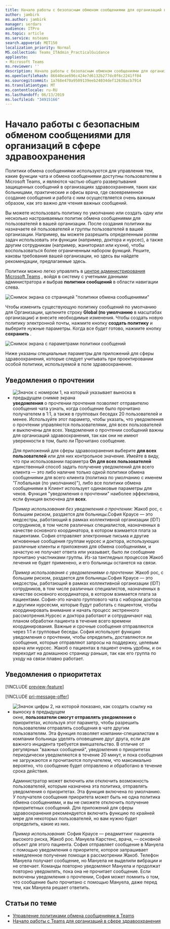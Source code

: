 ```yaml
---
title: Начало работы с безопасным обменом сообщениями для организаций в сфере здравоохранения
author: jambirk
ms.author: jambirk
manager: serdars
audience: ITPro
ms.topic: article
ms.service: msteams
search.appverid: MET150
localization_priority: Normal
MS.collection: Teams_ITAdmin_PracticalGuidance
appliesto:
- Microsoft Teams
ms.reviewer: ''
description: Начало работы с безопасным обменом сообщениями для организаций в сфере здравоохранения
ms.openlocfilehash: 86640eae696c424e7d6132b277dc0f6c2241ff04
ms.sourcegitcommit: 1a768e470a9509139eeb24034def12630acb7914
ms.translationtype: MT
ms.contentlocale: ru-RU
ms.lasthandoff: 06/13/2019
ms.locfileid: "34915166"
---
```

# <a name="get-started-with-secure-messaging-for-healthcare-organizations"></a>Начало работы с безопасным обменом сообщениями для организаций в сфере здравоохранения

Политики обмена сообщениями используются для управления тем, какие функции чата и обмена сообщениями доступны пользователям в Microsoft Teams, и являются частью общего развертывания защищенных сообщений в организациях здравоохранения, таких как больницами, практические и офисы врача, где своевременное создание сообщения и работа с ним осуществляется очень важным образом, как это важно для чтения важных сообщений.

Вы можете использовать политику по умолчанию или создать одну или несколько настраиваемых политик обмена сообщениями для пользователей в вашей организации. После создания политики вы назначаете ей пользователей и группы пользователей в вашей организации. Например, вы можете разрешить определенным ролям задач использовать эти функции (например, доктора и нурсес), а также другим сотрудникам (например, жаниториал или кухни), чтобы воспользоваться более ограниченным набором функций. Решите, каковы требования вашей организации, но здесь вы найдете рекомендации, предлагаемые здесь.

Политики можно легко управлять в [центре администрирования Microsoft Teams](http://admin.teams.microsoft.com) , войдя в систему с учетными данными администратора и выбрав **политики сообщений** в области навигации слева.

 ![Снимок экрана со страницей "политики обмена сообщениями"](../../media/messaging-policies-image1.png)

Чтобы изменить существующую политику сообщений по умолчанию для Организации, щелкните строку **Global (по умолчанию** в масштабах организации) и внесите необходимые изменения. Чтобы создать новую политику электронной почты, нажмите кнопку **создать политику** и выберите нужные параметры. Когда все будет готово, нажмите кнопку **сохранить** .

![Снимок экрана с параметрами политики сообщений](../../media/hc-message-policy.png)

Ниже указаны специальные параметры для приложений для сферы здравоохранения, которые следует учитывать при проектировании особой политики, используемой в поле здравоохранение.

## <a name="read-receipts"></a>Уведомления о прочтении

- ![Значок с номером 1, на который указывает выноска в предыдущем снимке экрана](../../media/sfbcallout1.png) **уведомления** о прочтении прочтения позволяет отправителю сообщения чата узнать, когда сообщение было прочитано получателем в 1:1, а также в групповых беседах 20 пользователей и менее. Используйте этот параметр, чтобы указать, что уведомления о прочтении управляются пользователями, для всех пользователей и выключены для всех. Уведомления о прочтении сообщений важны для организаций здравоохранения, так как они не имеют уверенности в том, было ли Прочитано сообщение.

  Для приложений для сферы здравоохранения выберите **для всех** **пользователей** или для них контрольное значение. Имейте в виду, что при использовании параметра **On для всех пользователей** единственный способ задать получение уведомлений для всего клиента — это либо наличие только одной политики обмена сообщениями для всего клиента (политика по умолчанию с именем "Глобальная (по умолчанию)"), либо все политики обмена сообщениями в Клиент использует одинаковые параметры для чеков. Функция "уведомления о прочтении" наиболее эффективна, если функция включена для **всех**.

    *Пример использования без уведомления о прочтении:* Жакоб рос, с большим риском, раздается для больницы.София Краусе — это медсестры, работающий в рамках коллективной организации (IDT) сотрудников, в том числе различных специалистов, назначенных в качестве основного координатора, в котором взимается плата за пациентами.  София отправляет электронные письма и другие мгновенные сообщения группам нурсес и доктора, использующих различные клиенты и приложения для обмена сообщениями, и зачастую не получает ответа или указывает, было ли сообщение прочитано участниками группы. Из-за тангледных процессов Жакоб лечения не будет применено, и его больницы останется на связи.

    *Пример использования с уведомлениями о прочтении:* Жакоб рос, с большим риском, раздается для больницы.София Краусе — это медсестры, работающий в рамках коллективной организации (IDT) сотрудников, в том числе различных специалистов, назначенных в качестве основного координатора, в котором взимается плата за пациентами.  София-это начало группового чата с набором доктора и другими нурсесми, которые будут работать с пациентом, чтобы координировать внимание и начать процесс экстренного рассмотрения.Нурсес и доктора работают и сотрудничают над планом обработки пациента в течение всего времени координирования.  Важные и срочные сообщения отправляются через 1:1 и групповые беседы. София использует функцию уведомления о прочтении, чтобы определить, доставляются ли сообщения, которые отправляют запросы на поддержку, целевым врача или нурсес. Жакоб о пациентах в пациент очень удобны, и он переходит на домашнюю страницу раньше, так как его группа по уходу на связи плавно работает.

## <a name="priority-notifications"></a>Уведомления о приоритетах

[!INCLUDE [preview-feature](../../includes/preview-feature.md)]

[!INCLUDE [pri-message-offer](../../includes/pri-message-offer.md)]

- ![Значок цифры 2, на которой показано, как создать ссылку на выноску в предыдущем](../../media/sfbcallout2.png) окне, **пользователи смогут отправлять уведомления о** приоритетах, используя этот параметр, чтобы разрешить пользователям отправлять сообщения в чате другим пользователям. Эта функция позволяет компании-специалистам в компании больницы уделять оповещение друг друга, если для важного инцидента требуется вмешательство. В отличие от регулярных "важных сообщений", уведомления о приоритетах периодически уведомляются в течение 20 минут, и пока сообщения не загружаются и прочитаются получателем, что максимально вероятно, что сообщение будет отправлено и обработано в течение срока действия.

  Администратор может включить или отключить возможность пользователей, которым назначена эта политика, отправлять уведомления о приоритетах. Эта функция включена по умолчанию. У получателя сообщения приоритета может быть не одна политика обмена сообщениями, и вы не сможете отключить получение приоритетных сообщений. Для приложений для сферы здравоохранения рекомендуется включить функцию по крайней мере для некоторых пользователей, но вам нужно будет определить, какие из них.

  *Пример использования:* София Краусе — реадмиттинг пациента высокого риска, Жакоб рос. Мануела Карстенс, врача, — основной объект для этого пациента.  София отправляет сообщение в Мануела с помощью уведомления о приоритете, которое запрашивает немедленное получение помощи в рассмотрении Жакоб.  Телефон Мануела получает сообщение, но Мануела не выделили вибрации и не отвечает. Команды повторно уведомляют Мануела и продолжат повторно уведомлять, пока она не прочитает сообщение. Если включены уведомления о прочтении, София может помнить о том, что сообщение было прочитано с помощью Мануела, даже перед тем, как Мануела решает ответить.

## <a name="related-topics"></a>Статьи по теме

- [Управление политиками обмена сообщениями в Teams](../../messaging-policies-in-teams.md)
- [Начало работы с Teams для организаций в сфере здравоохранения](teams-in-hc.md)
